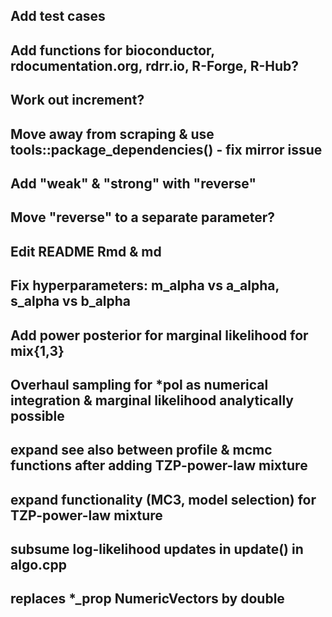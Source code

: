 ## Add test cases

## Add functions for bioconductor, rdocumentation.org, rdrr.io, R-Forge, R-Hub?

## Work out increment?

## Move away from scraping & use tools::package_dependencies() - fix mirror issue

## Add "weak" & "strong" with "reverse"

## Move "reverse" to a separate parameter?

## Edit README Rmd & md

## Fix hyperparameters: m_alpha vs a_alpha, s_alpha vs b_alpha

## Add power posterior for marginal likelihood for mix{1,3}

## Overhaul sampling for *pol as numerical integration & marginal likelihood analytically possible

## expand see also between profile & mcmc functions after adding TZP-power-law mixture

## expand functionality (MC3, model selection) for TZP-power-law mixture

## subsume log-likelihood updates in update() in algo.cpp

## replaces *_prop NumericVectors by double